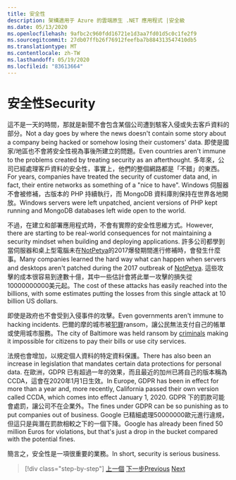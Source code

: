 ```yaml
---
title: 安全性
description: 架構適用于 Azure 的雲端原生 .NET 應用程式 |安全級
ms.date: 05/13/2020
ms.openlocfilehash: 9afbc2c960fdd16721e1d3aa7fd01d5c0c1fe2f9
ms.sourcegitcommit: 27db07ffb26f76912feefba7b884313547410db5
ms.translationtype: MT
ms.contentlocale: zh-TW
ms.lasthandoff: 05/19/2020
ms.locfileid: "83613664"
---
```

# <a name="security"></a><span data-ttu-id="1becf-103">安全性</span><span class="sxs-lookup"><span data-stu-id="1becf-103">Security</span></span>

<span data-ttu-id="1becf-104">這不是一天的時間，那就是新聞不會包含某個公司遭到駭客入侵或失去客戶資料的部分。</span><span class="sxs-lookup"><span data-stu-id="1becf-104">Not a day goes by where the news doesn't contain some story about a company being hacked or somehow losing their customers' data.</span></span> <span data-ttu-id="1becf-105">即使是國家/地區也不會將安全性視為事後所建立的問題。</span><span class="sxs-lookup"><span data-stu-id="1becf-105">Even countries aren't immune to the problems created by treating security as an afterthought.</span></span> <span data-ttu-id="1becf-106">多年來，公司已經處理客戶資料的安全性，事實上，他們的整個網路都是「不錯」的東西。</span><span class="sxs-lookup"><span data-stu-id="1becf-106">For years, companies have treated the security of customer data and, in fact, their entire networks as something of a "nice to have".</span></span> <span data-ttu-id="1becf-107">Windows 伺服器不會被修補，古版本的 PHP 持續執行，而 MongoDB 資料庫則保持在世界各地開放。</span><span class="sxs-lookup"><span data-stu-id="1becf-107">Windows servers were left unpatched, ancient versions of PHP kept running and MongoDB databases left wide open to the world.</span></span>

<span data-ttu-id="1becf-108">不過，在建立和部署應用程式時，不會有實際的安全性思維方式。</span><span class="sxs-lookup"><span data-stu-id="1becf-108">However, there are starting to be real-world consequences for not maintaining a security mindset when building and deploying applications.</span></span> <span data-ttu-id="1becf-109">許多公司都學到當伺服器和桌上型電腦未在[NotPetya](https://www.wired.com/story/notpetya-cyberattack-ukraine-russia-code-crashed-the-world/)的2017爆發期間進行修補時，會發生什麼事。</span><span class="sxs-lookup"><span data-stu-id="1becf-109">Many companies learned the hard way what can happen when servers and desktops aren't patched during the 2017 outbreak of [NotPetya](https://www.wired.com/story/notpetya-cyberattack-ukraine-russia-code-crashed-the-world/).</span></span> <span data-ttu-id="1becf-110">這些攻擊的成本很容易到達數十億，其中一些估計會將此單一攻擊的損失從10000000000美元起。</span><span class="sxs-lookup"><span data-stu-id="1becf-110">The cost of these attacks has easily reached into the billions, with some estimates putting the losses from this single attack at 10 billion US dollars.</span></span>

<span data-ttu-id="1becf-111">即使是政府也不會受到入侵事件的攻擊。</span><span class="sxs-lookup"><span data-stu-id="1becf-111">Even governments aren't immune to hacking incidents.</span></span> <span data-ttu-id="1becf-112">巴爾的摩的城市被[犯罪](https://www.vox.com/recode/2019/5/21/18634505/baltimore-ransom-robbinhood-mayor-jack-young-hackers)ransom，讓公民無法支付自己的帳單或使用城市服務。</span><span class="sxs-lookup"><span data-stu-id="1becf-112">The city of Baltimore was held ransom by [criminals](https://www.vox.com/recode/2019/5/21/18634505/baltimore-ransom-robbinhood-mayor-jack-young-hackers) making it impossible for citizens to pay their bills or use city services.</span></span>

<span data-ttu-id="1becf-113">法規也會增加，以規定個人資料的特定資料保護。</span><span class="sxs-lookup"><span data-stu-id="1becf-113">There has also been an increase in legislation that mandates certain data protections for personal data.</span></span> <span data-ttu-id="1becf-114">在歐洲，GDPR 已有超過一年的效果，而且最近的加州已將自己的版本稱為 CCDA，這會在2020年1月1日生效。</span><span class="sxs-lookup"><span data-stu-id="1becf-114">In Europe, GDPR has been in effect for more than a year and, more recently, California passed their own version called CCDA, which comes into effect January 1, 2020.</span></span> <span data-ttu-id="1becf-115">GDPR 下的罰款可能會處罰，讓公司不在企業外。</span><span class="sxs-lookup"><span data-stu-id="1becf-115">The fines under GDPR can be so punishing as to put companies out of business.</span></span> <span data-ttu-id="1becf-116">Google 已精細處理50000000歐元進行違規，但這只是與潛在罰款相較之下的一個下降。</span><span class="sxs-lookup"><span data-stu-id="1becf-116">Google has already been fined 50 million Euros for violations, but that's just a drop in the bucket compared with the potential fines.</span></span>

<span data-ttu-id="1becf-117">簡言之，安全性是一項很重要的業務。</span><span class="sxs-lookup"><span data-stu-id="1becf-117">In short, security is serious business.</span></span>

>[!div class="step-by-step"]
><span data-ttu-id="1becf-118">[上一個](identity-server.md) 
>[下一步](azure-security.md)</span><span class="sxs-lookup"><span data-stu-id="1becf-118">[Previous](identity-server.md)
[Next](azure-security.md)</span></span>
